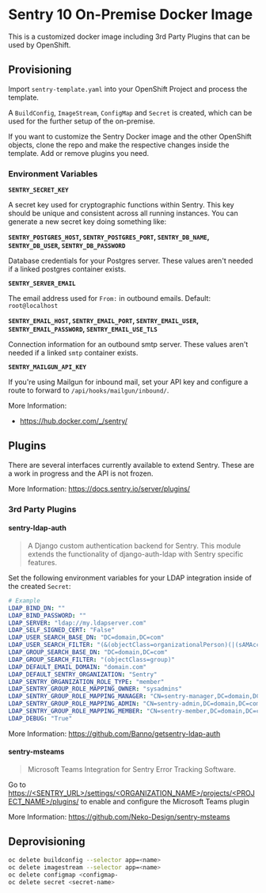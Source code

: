 # Sentry 10 On-Premise Docker Image

This is a customized docker image including 3rd Party Plugins that can be used by OpenShift.

## Provisioning

Import `sentry-template.yaml` into your OpenShift Project and process the template.

A `BuildConfig`, `ImageStream`, `ConfigMap` and `Secret` is created, which can be used for the further setup of the on-premise.

If you want to customize the Sentry Docker image and the other OpenShift objects, clone the repo and make the respective changes inside the template. Add or remove plugins you need.

### Environment Variables

**`SENTRY_SECRET_KEY`**

A secret key used for cryptographic functions within Sentry. This key should be unique and consistent across all running instances. You can generate a new secret key doing something like:

**`SENTRY_POSTGRES_HOST`, `SENTRY_POSTGRES_PORT`, `SENTRY_DB_NAME`, `SENTRY_DB_USER`, `SENTRY_DB_PASSWORD`**

Database credentials for your Postgres server. These values aren't needed if a linked postgres container exists.

**`SENTRY_SERVER_EMAIL`**

The email address used for `From:` in outbound emails. Default: `root@localhost`

**`SENTRY_EMAIL_HOST`, `SENTRY_EMAIL_PORT`, `SENTRY_EMAIL_USER`, `SENTRY_EMAIL_PASSWORD`, `SENTRY_EMAIL_USE_TLS`**

Connection information for an outbound smtp server. These values aren't needed if a linked `smtp` container exists.

**`SENTRY_MAILGUN_API_KEY`**

If you're using Mailgun for inbound mail, set your API key and configure a route to forward to `/api/hooks/mailgun/inbound/`.

More Information:

- https://hub.docker.com/_/sentry/

## Plugins

There are several interfaces currently available to extend Sentry. These are a work in progress and the API is not frozen.

More Information: https://docs.sentry.io/server/plugins/

### 3rd Party Plugins

#### sentry-ldap-auth

> A Django custom authentication backend for Sentry. This module extends the functionality of django-auth-ldap with Sentry specific features.

Set the following environment variables for your LDAP integration inside of the created `Secret`:

```yaml
# Example
LDAP_BIND_DN: ""
LDAP_BIND_PASSWORD: ""
LDAP_SERVER: "ldap://my.ldapserver.com"
LDAP_SELF_SIGNED_CERT: "False"
LDAP_USER_SEARCH_BASE_DN: "DC=domain,DC=com"
LDAP_USER_SEARCH_FILTER: "(&(objectClass=organizationalPerson)(|(sAMAccountName=%(user)s)(mail=%(user)s)))"
LDAP_GROUP_SEARCH_BASE_DN: "DC=domain,DC=com"
LDAP_GROUP_SEARCH_FILTER: "(objectClass=group)"
LDAP_DEFAULT_EMAIL_DOMAIN: "domain.com"
LDAP_DEFAULT_SENTRY_ORGANIZATION: "Sentry"
LDAP_SENTRY_ORGANIZATION_ROLE_TYPE: "member"
LDAP_SENTRY_GROUP_ROLE_MAPPING_OWNER: "sysadmins"
LDAP_SENTRY_GROUP_ROLE_MAPPING_MANAGER: "CN=sentry-manager,DC=domain,DC=com"
LDAP_SENTRY_GROUP_ROLE_MAPPING_ADMIN: "CN=sentry-admin,DC=domain,DC=com"
LDAP_SENTRY_GROUP_ROLE_MAPPING_MEMBER: "CN=sentry-member,DC=domain,DC=com"
LDAP_DEBUG: "True"
```

More Information: https://github.com/Banno/getsentry-ldap-auth

#### sentry-msteams

> Microsoft Teams Integration for Sentry Error Tracking Software.

Go to [https://<SENTRY_URL>/settings/<ORGANIZATION_NAME>/projects/<PROJECT_NAME>/plugins/](https://<SENTRY_URL>/settings/<ORGANIZATION_NAME>/projects/<PROJECT_NAME>/plugins/) to enable and configure the Microsoft Teams plugin

More Information: https://github.com/Neko-Design/sentry-msteams

## Deprovisioning

```bash
oc delete buildconfig --selector app=<name>
oc delete imagestream --selector app=<name>
oc delete configmap <configmap-
oc delete secret <secret-name>
```
